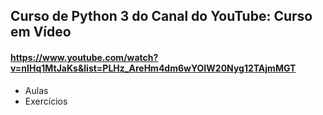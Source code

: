 ## Curso de Python 3 do Canal do YouTube: Curso em Vídeo
#### https://www.youtube.com/watch?v=nIHq1MtJaKs&list=PLHz_AreHm4dm6wYOIW20Nyg12TAjmMGT

* Aulas 
* Exercícios
